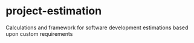 # project-estimation
Calculations and framework for software development estimations based upon custom requirements
